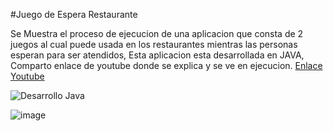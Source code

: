 #Juego de Espera Restaurante


Se Muestra el proceso de ejecucion de una aplicacion que consta de 2 juegos al cual puede usada en los restaurantes mientras las personas esperan para ser atendidos, Esta aplicacion esta desarrollada en JAVA, Comparto enlace de youtube donde se explica y se ve en ejecucion.
[Enlace Youtube](http://https://youtu.be/wrC7MpM--S4 "Enlace Youtube")

![Desarrollo Java](https://user-images.githubusercontent.com/54044345/175204247-bf1eb792-58a0-4969-a9c7-cae893b62fff.png)


![image](https://user-images.githubusercontent.com/54044345/175201170-555ebc05-ae99-45d1-9135-1031b20494c8.png)
